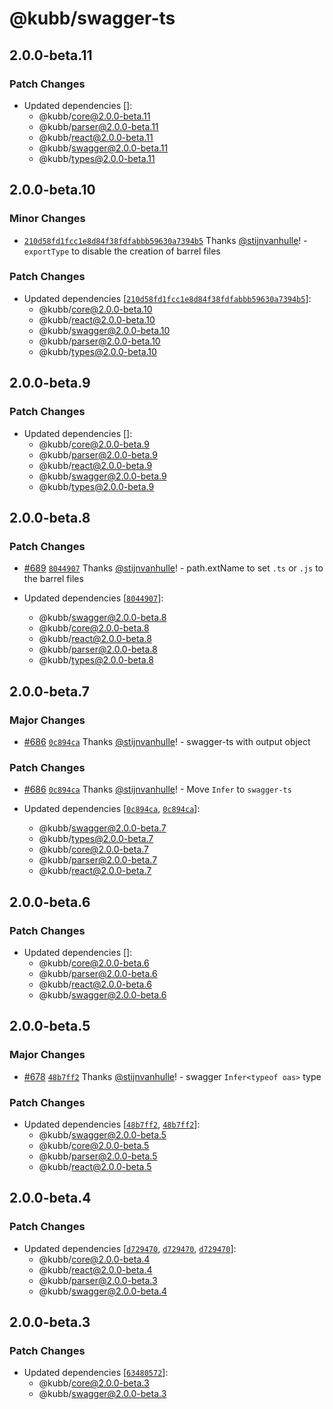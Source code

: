 # @kubb/swagger-ts

## 2.0.0-beta.11

### Patch Changes

- Updated dependencies []:
  - @kubb/core@2.0.0-beta.11
  - @kubb/parser@2.0.0-beta.11
  - @kubb/react@2.0.0-beta.11
  - @kubb/swagger@2.0.0-beta.11
  - @kubb/types@2.0.0-beta.11

## 2.0.0-beta.10

### Minor Changes

- [`210d58fd1fcc1e8d84f38fdfabbb59630a7394b5`](https://github.com/kubb-project/kubb/commit/210d58fd1fcc1e8d84f38fdfabbb59630a7394b5) Thanks [@stijnvanhulle](https://github.com/stijnvanhulle)! - `exportType` to disable the creation of barrel files

### Patch Changes

- Updated dependencies [[`210d58fd1fcc1e8d84f38fdfabbb59630a7394b5`](https://github.com/kubb-project/kubb/commit/210d58fd1fcc1e8d84f38fdfabbb59630a7394b5)]:
  - @kubb/core@2.0.0-beta.10
  - @kubb/react@2.0.0-beta.10
  - @kubb/swagger@2.0.0-beta.10
  - @kubb/parser@2.0.0-beta.10
  - @kubb/types@2.0.0-beta.10

## 2.0.0-beta.9

### Patch Changes

- Updated dependencies []:
  - @kubb/core@2.0.0-beta.9
  - @kubb/parser@2.0.0-beta.9
  - @kubb/react@2.0.0-beta.9
  - @kubb/swagger@2.0.0-beta.9
  - @kubb/types@2.0.0-beta.9

## 2.0.0-beta.8

### Patch Changes

- [#689](https://github.com/kubb-project/kubb/pull/689) [`8044907`](https://github.com/kubb-project/kubb/commit/8044907f560f1e9a6120df259568b9213a4f1e4a) Thanks [@stijnvanhulle](https://github.com/stijnvanhulle)! - path.extName to set `.ts` or `.js` to the barrel files

- Updated dependencies [[`8044907`](https://github.com/kubb-project/kubb/commit/8044907f560f1e9a6120df259568b9213a4f1e4a)]:
  - @kubb/swagger@2.0.0-beta.8
  - @kubb/core@2.0.0-beta.8
  - @kubb/react@2.0.0-beta.8
  - @kubb/parser@2.0.0-beta.8
  - @kubb/types@2.0.0-beta.8

## 2.0.0-beta.7

### Major Changes

- [#686](https://github.com/kubb-project/kubb/pull/686) [`0c894ca`](https://github.com/kubb-project/kubb/commit/0c894ca935045272a3427ed5646a83184646e354) Thanks [@stijnvanhulle](https://github.com/stijnvanhulle)! - swagger-ts with output object

### Patch Changes

- [#686](https://github.com/kubb-project/kubb/pull/686) [`0c894ca`](https://github.com/kubb-project/kubb/commit/0c894ca935045272a3427ed5646a83184646e354) Thanks [@stijnvanhulle](https://github.com/stijnvanhulle)! - Move `Infer` to `swagger-ts`

- Updated dependencies [[`0c894ca`](https://github.com/kubb-project/kubb/commit/0c894ca935045272a3427ed5646a83184646e354), [`0c894ca`](https://github.com/kubb-project/kubb/commit/0c894ca935045272a3427ed5646a83184646e354)]:
  - @kubb/swagger@2.0.0-beta.7
  - @kubb/types@2.0.0-beta.7
  - @kubb/core@2.0.0-beta.7
  - @kubb/parser@2.0.0-beta.7
  - @kubb/react@2.0.0-beta.7

## 2.0.0-beta.6

### Patch Changes

- Updated dependencies []:
  - @kubb/core@2.0.0-beta.6
  - @kubb/parser@2.0.0-beta.6
  - @kubb/react@2.0.0-beta.6
  - @kubb/swagger@2.0.0-beta.6

## 2.0.0-beta.5

### Major Changes

- [#678](https://github.com/kubb-project/kubb/pull/678) [`48b7ff2`](https://github.com/kubb-project/kubb/commit/48b7ff246a3459bb7a9be6d430407c2538d3b2eb) Thanks [@stijnvanhulle](https://github.com/stijnvanhulle)! - swagger `Infer<typeof oas>` type

### Patch Changes

- Updated dependencies [[`48b7ff2`](https://github.com/kubb-project/kubb/commit/48b7ff246a3459bb7a9be6d430407c2538d3b2eb), [`48b7ff2`](https://github.com/kubb-project/kubb/commit/48b7ff246a3459bb7a9be6d430407c2538d3b2eb)]:
  - @kubb/swagger@2.0.0-beta.5
  - @kubb/core@2.0.0-beta.5
  - @kubb/parser@2.0.0-beta.5
  - @kubb/react@2.0.0-beta.5

## 2.0.0-beta.4

### Patch Changes

- Updated dependencies [[`d729470`](https://github.com/kubb-project/kubb/commit/d729470b74121eef6776649654921ce61b35da51), [`d729470`](https://github.com/kubb-project/kubb/commit/d729470b74121eef6776649654921ce61b35da51), [`d729470`](https://github.com/kubb-project/kubb/commit/d729470b74121eef6776649654921ce61b35da51)]:
  - @kubb/core@2.0.0-beta.4
  - @kubb/react@2.0.0-beta.4
  - @kubb/parser@2.0.0-beta.3
  - @kubb/swagger@2.0.0-beta.4

## 2.0.0-beta.3

### Patch Changes

- Updated dependencies [[`63480572`](https://github.com/kubb-project/kubb/commit/634805723409381eace8e68fd5f2eab6f737dd7a)]:
  - @kubb/core@2.0.0-beta.3
  - @kubb/swagger@2.0.0-beta.3
